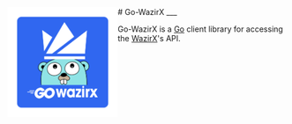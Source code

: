 <img style="float:left;" width="200" src="./assets/logo.png">  
# Go-WazirX
___

Go-WazirX is a [Go](http://golang.org/) client library for accessing the [WazirX](https://wazirx.com/)'s API.
